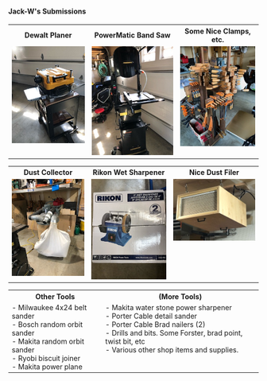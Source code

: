 #### Jack-W's Submissions

<table>
  <tr>
    <th>Dewalt Planer</td>
    <th>PowerMatic Band Saw</td>
    <th>Some Nice Clamps, etc.</td>
  </tr>
  <tr>
      <td valign="top">
      <a href="./image0.jpeg">
      <img src="./Thumbnails/image0-T.jpg">
      </a>
      </td>
      <td valign="top">
      <a href="./iamge1.jpeg">
      <img src="./Thumbnails/image1-T.jpg">
      </a>
      </td>
      <td valign="top">
      <a href="./iamge3.jpeg">
      <img src="./Thumbnails/image3-T.jpg">
      </a>
      </td>
  </tr>
 </table>

<table>
  <tr>
    <th>Dust Collector</td>
    <th>Rikon Wet Sharpener</td>
    <th>Nice Dust Filer</td>
  </tr>
  <tr>
 <td valign="top">
      <a href="./image4.jpeg">
      <img src="./Thumbnails/image4-T.jpg">
      </a>
      </td>      
      <td valign="top">
      <a href="./image5.jpeg">
      <img src="./Thumbnails/image5-T.jpg">
      </a>
      </td>
      <td valign="top">
      <a href="./image6.jpeg">
      <img src="./Thumbnails/image6-T.jpg">
      </a>
      </td>
  </tr>
 </table>

 <table>
  <tr>
    <th>Other Tools</td>
    <th>(More Tools)</td>
  </tr>
  <tr>
     	<td valign="top">
	- Milwaukee 4x24 belt sander</br>
	- Bosch random orbit sander</br>
	- Makita random orbit sander</br>
	- Ryobi biscuit joiner</br>
	- Makita power plane</br>
      	</td>
      	<td valign="top">
	- Makita water stone power sharpener</br>
	- Porter Cable detail sander</br>
	- Porter Cable Brad nailers (2)</br>
	- Drills and bits. Some Forster, brad point, twist bit, etc</br>
	- Various other shop items and supplies.</br>	</td>	
  </tr>
 </table>


